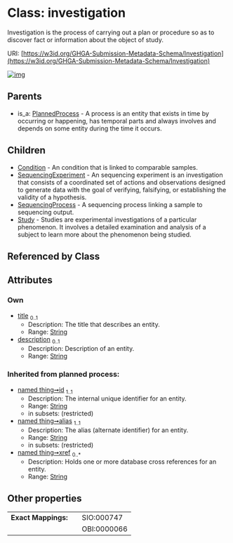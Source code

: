 
# Class: investigation


Investigation is the process of carrying out a plan or procedure so as to discover fact or information about the object of study.

URI: [https://w3id.org/GHGA-Submission-Metadata-Schema/Investigation](https://w3id.org/GHGA-Submission-Metadata-Schema/Investigation)


[![img](https://yuml.me/diagram/nofunky;dir:TB/class/[Study],[SequencingProcess],[SequencingExperiment],[PlannedProcess],[Investigation&#124;title:string%20%3F;description:string%20%3F;id(i):string;alias(i):string;xref(i):string%20*]^-[Study],[Investigation]^-[SequencingProcess],[Investigation]^-[SequencingExperiment],[Investigation]^-[Condition],[PlannedProcess]^-[Investigation],[Condition])](https://yuml.me/diagram/nofunky;dir:TB/class/[Study],[SequencingProcess],[SequencingExperiment],[PlannedProcess],[Investigation&#124;title:string%20%3F;description:string%20%3F;id(i):string;alias(i):string;xref(i):string%20*]^-[Study],[Investigation]^-[SequencingProcess],[Investigation]^-[SequencingExperiment],[Investigation]^-[Condition],[PlannedProcess]^-[Investigation],[Condition])

## Parents

 *  is_a: [PlannedProcess](PlannedProcess.md) - A process is an entity that exists in time by occurring or happening, has temporal parts and always involves and depends on some entity during the time it occurs.

## Children

 * [Condition](Condition.md) - An condition that is linked to comparable samples.
 * [SequencingExperiment](SequencingExperiment.md) - An sequencing experiment is an investigation that consists of a coordinated set of actions and observations designed to generate data with the goal of verifying, falsifying, or establishing the validity of a hypothesis.
 * [SequencingProcess](SequencingProcess.md) - A sequencing process linking a sample to sequencing output.
 * [Study](Study.md) - Studies are experimental investigations of a particular phenomenon. It involves a detailed examination and analysis of a subject to learn more about the phenomenon being studied.

## Referenced by Class


## Attributes


### Own

 * [title](title.md)  <sub>0..1</sub>
     * Description: The title that describes an entity.
     * Range: [String](types/String.md)
 * [description](description.md)  <sub>0..1</sub>
     * Description: Description of an entity.
     * Range: [String](types/String.md)

### Inherited from planned process:

 * [named thing➞id](named_thing_id.md)  <sub>1..1</sub>
     * Description: The internal unique identifier for an entity.
     * Range: [String](types/String.md)
     * in subsets: (restricted)
 * [named thing➞alias](named_thing_alias.md)  <sub>1..1</sub>
     * Description: The alias (alternate identifier) for an entity.
     * Range: [String](types/String.md)
     * in subsets: (restricted)
 * [named thing➞xref](named_thing_xref.md)  <sub>0..\*</sub>
     * Description: Holds one or more database cross references for an entity.
     * Range: [String](types/String.md)

## Other properties

|  |  |  |
| --- | --- | --- |
| **Exact Mappings:** | | SIO:000747 |
|  | | OBI:0000066 |

